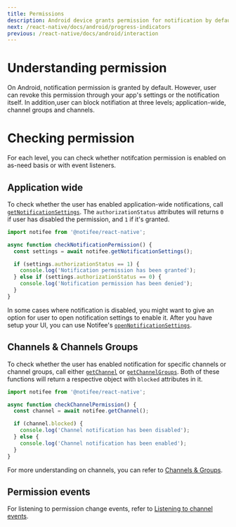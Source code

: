```yaml
---
title: Permissions
description: Android device grants permission for notification by default
next: /react-native/docs/android/progress-indicators
previous: /react-native/docs/android/interaction
---
```


# Understanding permission

On Android, notification permission is granted by default. However, user can revoke this permission through your app's settings or the notification itself. In addition,user can block notifiation at three levels; application-wide, channel groups and channels. 

# Checking permission

For each level, you can check whether notifcation permission is enabled on as-need basis or with event listeners.

## Application wide

To check whether the user has enabled application-wide notifications, call [`getNotificationSettings`](/reference/getnotificationsettings). The `authorizationStatus` attributes will returns `0` if user has disabled the permission, and `1` if it's granted.


```js
import notifee from '@notifee/react-native';

async function checkNotificationPermission() {
  const settings = await notifee.getNotificationSettings();

  if (settings.authorizationStatus == 1) {
    console.log('Notification permission has been granted');
  } else if (settings.authorizationStatus == 0) {
    console.log('Notification permission has been denied');
  }
}
```

In some cases where notification is disabled, you might want to give an option for user to open notification settings to enable it. After you have setup your UI, you can use Notifee's [`openNotificationSettings`](/reference/opennotificationsettings).

## Channels & Channels Groups

To check whether the user has enabled notification for specific channels or channel groups, call either [`getChannel`](/reference/getchannel) or [`getChannelGroups`](/reference/getchannelgroups). Both of these functions will return a respective object with `blocked` attributes in it.

```js
import notifee from '@notifee/react-native';

async function checkChannelPermission() {
  const channel = await notifee.getChannel();

  if (channel.blocked) {
    console.log('Channel notification has been disabled');
  } else {
    console.log('Channel notification has been enabled');
  }
}
```

For more understanding on channels, you can refer to [Channels & Groups](react-native/docs/android/channels).

## Permission events

For listening to permission change events, refer to [Listening to channel events](react-native/docs/android/channels#listening-to-channel-events).